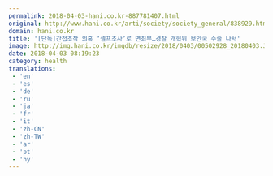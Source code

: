 ```yaml
---
permalink: 2018-04-03-hani.co.kr-887781407.html
original: http://www.hani.co.kr/arti/society/society_general/838929.html
domain: hani.co.kr
title: '[단독]간첩조작 의혹 ‘셀프조사’로 면죄부…경찰 개혁위 보안국 수술 나서'
image: http://img.hani.co.kr/imgdb/resize/2018/0403/00502928_20180403.JPG
date: 2018-04-03 08:19:23
category: health
translations: 
 - 'en'
 - 'es'
 - 'de'
 - 'ru'
 - 'ja'
 - 'fr'
 - 'it'
 - 'zh-CN'
 - 'zh-TW'
 - 'ar'
 - 'pt'
 - 'hy'
---
```


